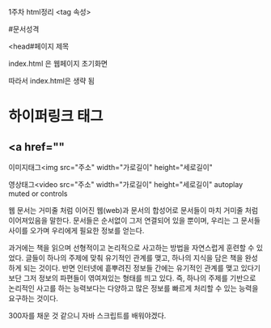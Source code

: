 1주차
html정리
<tag 속성>

<!DOCTYPE html>#문서성격
<html>

<head#페이지 제목
	<title>hello</title>
</head>

index.html 은 웹페이지 초기화면

따라서 index.html은 생략 됨

하이퍼링크 태그
==============
## <a href=""

이미지태그<img src="주소" width="가로길이" height="세로길이"

영상태그<video src="주소" width="가로길이" height="세로길이" autoplay muted or controls


 
웹 문서는 거미줄 처럼 이어진 웹(web)과 문서의 합성어로 문서들이 마치 거미줄 처럼 이어져있음을 말한다. 문서들은 순서없이 그저 연결되어 있을 뿐이며, 우리는 그 문서들 사이를 오가며 우리에게 필요한 정보를 얻는다. 

과거에는 책을 읽으며 선형적이고 논리적으로 사고하는 방법을 자연스럽게 훈련할 수 있었다. 글들이 하나의 주제에 맞춰 유기적인 관계를 맺고, 하나의 지식을 담은 책을 완성하게 되는 것이다. 반면 인터넷에 흩뿌려진 정보들 간에는 유기적인 관계를 맺고 있다기보단 그저 정보의 파편들이 엮여져있는 형태를 띄고 있다. 즉, 하나의 주제를 기반으로 논리적인 사고를 하는 능력보다는 다양하고 많은 정보를 빠르게 처리할 수 있는 능력을 요구하는 것이다. 

  300자를 채운 것 같으니 자바 스크립트를 배워야겠다.